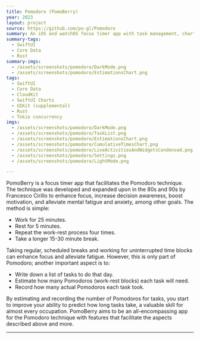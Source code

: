 ```yaml
---
title: Pomodoro (PomoBerry)
year: 2023
layout: project
source: https://github.com/po-gl/Pomodoro
summary: An iOS and watchOS focus timer app with task management, charts, and a Rust backend.
summary-tags:
  - SwiftUI
  - Core Data
  - Rust
summary-imgs:
  - /assets/screenshots/pomodoro/DarkMode.png
  - /assets/screenshots/pomodoro/EstimationsChart.png
tags:
  - SwiftUI
  - Core Data
  - CloudKit
  - SwiftUI Charts
  - UIKit (supplemental)
  - Rust
  - Tokio concurrency
imgs:
  - /assets/screenshots/pomodoro/DarkMode.png
  - /assets/screenshots/pomodoro/TaskList.png
  - /assets/screenshots/pomodoro/EstimationsChart.png
  - /assets/screenshots/pomodoro/CumulativeTimesChart.png
  - /assets/screenshots/pomodoro/LiveActivitiesAndWidgetsCondensed.png
  - /assets/screenshots/pomodoro/Settings.png
  - /assets/screenshots/pomodoro/LightMode.png

---
```


PomoBerry is a focus timer app that facilitates the Pomodoro technique. The technique was developed and expanded upon in the 80s and 90s by Francesco Cirillo to enhance focus, increase decision awareness, boost motivation, and alleviate mental fatigue and anxiety, among other goals. The method is simple:

* Work for 25 minutes.
* Rest for 5 minutes.
* Repeat the work-rest process four times.
* Take a longer 15-30 minute break.

Taking regular, scheduled breaks and working for uninterrupted time blocks can enhance focus and alleviate fatigue. However, this is only part of Pomodoro; another important aspect is to:
* Write down a list of tasks to do that day.
* Estimate how many Pomodoros (work-rest blocks) each task will need.
* Record how many actual Pomodoros each task took.

By estimating and recording the number of Pomodoros for tasks, you start to improve your ability to predict how long tasks take, a valuable skill for almost every occupation. PomoBerry aims to be an all-encompassing app for the Pomodoro technique with features that facilitate the aspects described above and more.

---
